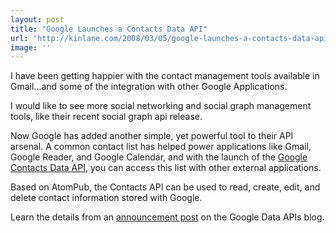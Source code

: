 ```yaml
---
layout: post
title: "Google Launches a Contacts Data API"
url: 'http://kinlane.com/2008/03/05/google-launches-a-contacts-data-api/'
image: ''
---
```


I have been getting happier with the contact management tools available in Gmail...and some of the integration with other Google Applications.

I would like to see more social networking and social graph management tools, like their recent social graph api release.

Now Google has added another simple, yet powerful tool to their API arsenal. A common contact list has helped power applications like Gmail, Google Reader, and Google Calendar, and with the launch of the [Google Contacts Data API][1], you can access this list with other external applications.

Based on AtomPub, the Contacts API can be used to read, create, edit, and delete contact information stored with Google.

Learn the details from an [announcement post][2] on the Google Data APIs blog.

   [1]: http://code.google.com/apis/contacts/
   [2]: http://googledataapis.blogspot.com/2008/03/3-2-1-contact-api-has-landed.html
